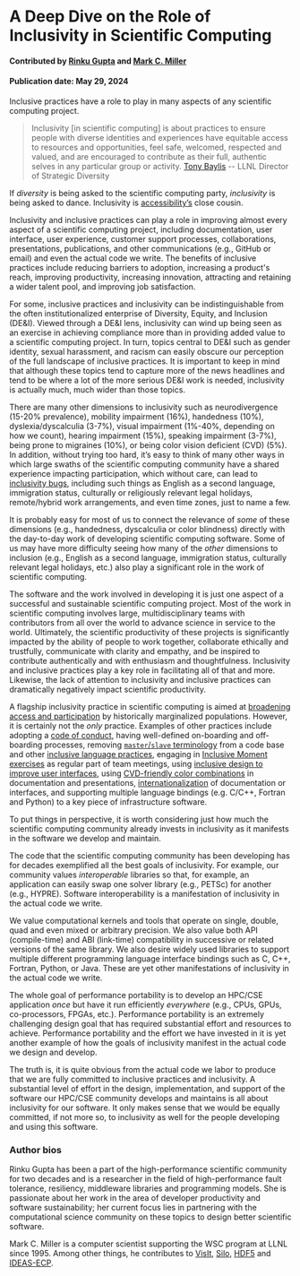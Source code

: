 # A Deep Dive on the Role of Inclusivity in Scientific Computing

#### Contributed by [Rinku Gupta](https://github.com/rinkug) and [Mark C. Miller](https://github.com/markcmiller86)

#### Publication date: May 29, 2024

<!--deck start-->
Inclusive practices have a role to play in many aspects of any scientific computing project.
<!--deck end-->

<!--body start--->
> Inclusivity [in scientific computing] is about practices to ensure people with diverse identities and experiences have equitable access to resources and opportunities, feel safe, welcomed, respected and valued, and are encouraged to contribute as their full, authentic selves in any particular group or activity. [Tony Baylis](https://people.llnl.gov/baylis3) -- LLNL Director of Strategic Diversity

If *diversity* is being asked to the scientific computing party, *inclusivity* is being asked to dance.
Inclusivity is [accessibility’s](https://www.inclusionhub.com/articles/a11y-at-salesforce) close cousin.

Inclusivity and inclusive practices can play a role in improving almost every aspect of a scientific computing project, including documentation, user interface, user experience, customer support processes, collaborations, presentations, publications, and other communications (e.g., GitHub or email) and even the actual code we write.
The benefits of inclusive practices include reducing barriers to adoption, increasing a product's reach, improving productivity, increasing innovation, attracting and retaining a wider talent pool, and improving job satisfaction.

For some, inclusive practices and inclusivity can be indistinguishable from the often institutionalized enterprise of Diversity, Equity, and Inclusion (DE&I).
Viewed through a DE&I lens, inclusivity can wind up being seen as an exercise in achieving compliance more than in providing added value to a scientific computing project.
In turn, topics central to DE&I such as gender identity, sexual harassment, and racism can easily obscure our perception of the full landscape of inclusive practices.
It is important to keep in mind that although these topics tend to capture more of the news headlines and tend to be where a lot of the more serious DE&I work is needed, inclusivity is actually much, much wider than those topics.

There are many other dimensions to inclusivity such as neurodivergence (15-20% prevalence), mobility impairment (16%), handedness (10%), dyslexia/dyscalculia (3-7%), visual impairment (1%-40%, depending on how we count), hearing impairment (15%), speaking impairment (3-7%), being prone to migraines (10%), or being color vision deficient (CVD) (5%).
In addition, without trying too hard, it’s easy to think of many other ways in which large swaths of the scientific computing community have a shared experience impacting participation, which without care, can lead to [inclusivity bugs](https://bssw.io/items/inclusivity-bugs), including such things as English as a second language, immigration status, culturally or religiously relevant legal holidays, remote/hybrid work arrangements, and even time zones, just to name a few.

It is probably easy for most of us to connect the relevance of *some* of these dimensions (e.g., handedness, dyscalculia or color blindness) directly with the day-to-day work of developing scientific computing software.
Some of us may have more difficulty seeing how many of the *other* dimensions to inclusion (e.g., English as a second language, immigration status, culturally relevant legal holidays, etc.) also play a significant role in the work of scientific computing.

The software and the work involved in developing it is just one aspect of a successful and sustainable scientific computing project.
Most of the work in scientific computing involves large, multidisciplinary teams with contributors from all over the world to advance science in service to the world.
Ultimately, the scientific productivity of these projects is significantly impacted by the ability of people to work together, collaborate ethically and trustfully, communicate with clarity and empathy, and be inspired to contribute authentically and with enthusiasm and thoughtfulness.
Inclusivity and inclusive practices play a key role in facilitating all of that and more.
Likewise, the lack of attention to inclusivity and inclusive practices can dramatically negatively impact scientific productivity.

A flagship inclusivity practice in scientific computing is aimed at [broadening access and participation](https://bssw.io/blog_posts/increasing-productivity-by-broadening-participation-in-scientific-software-communities) by historically marginalized populations.
However, it is certainly not the *only* practice.
Examples of other practices include adopting a [code of conduct](https://www.acm.org/code-of-ethics), having well-defined on-boarding and off-boarding processes, removing [`master`/`slave` terminology](https://bssw.io/blog_posts/experiences-replacing-master-slave-terminology-in-ale3d-and-sierra) from a code base and other [inclusive language practices](https://bssw.io/items/inclusive-language-resources), engaging in [Inclusive Moment exercises](https://hpc-workforce-development-and-retention.github.io/hpc-wdr/jekyll/update/2023/04/08/inclusive-minute.html) as regular part of team meetings, using [inclusive design to improve user interfaces](https://uxdesign.cc/a-beginners-guide-to-inclusive-ux-design-b8dcc94f5068), using [CVD-friendly color combinations](https://www.tableau.com/blog/examining-data-viz-rules-dont-use-red-green-together) in documentation and presentations, [internationalization](https://www.tutorialspoint.com/run-a-qt-app-in-a-different-language) of documentation or interfaces, and supporting multiple language bindings (e.g. C/C++, Fortran and Python) to a key piece of infrastructure software.

To put things in perspective, it is worth considering just how much the scientific computing community already invests in inclusivity as it manifests in the software we develop and maintain.

The code that the scientific computing community has been developing has for decades exemplified all the best goals of inclusivity.
For example, our community values *interoperable* libraries so that, for example, an application can easily swap one solver library (e.g., PETSc) for another (e.g., HYPRE).
Software interoperability is a manifestation of inclusivity in the actual code we write.

We value computational kernels and tools that operate on single, double, quad and even mixed or arbitrary precision.
We also value both API (compile-time) and ABI (link-time) compatibility in successive or related versions of the same library. 
We also desire widely used libraries to support multiple different programming language interface bindings such as C, C++, Fortran, Python, or Java.
These are yet other manifestations of inclusivity in the actual code we write.

The whole goal of performance portability is to develop an HPC/CSE application *once* but have it run efficiently *everywhere* (e.g., CPUs, GPUs, co-processors, FPGAs, etc.).
Performance portability is an extremely challenging design goal that has required substantial effort and resources to achieve.
Performance portability and the effort we have invested in it is yet another example of how the goals of inclusivity manifest in the actual code we design and develop.

The truth is, it is quite obvious from the actual code we labor to produce that we are fully committed to inclusive practices and inclusivity.
A substantial level of effort in the design, implementation, and support of the software our HPC/CSE community develops and maintains is all about inclusivity for our software.
It only makes sense that we would be equally committed, if not more so, to inclusivity as well for the people developing and using this software.

<!--body end--->

### Author bios

Rinku Gupta has been a part of the high-performance scientific community for two decades and is a researcher in the field of high-performance fault tolerance, resiliency, middleware libraries and programming models. She is passionate about her work in the area of developer productivity and software sustainability; her current focus lies in partnering with the computational science community on these topics to design better scientific software.

Mark C. Miller is a computer scientist supporting the WSC program at LLNL since 1995. Among other things, he contributes to [VisIt](https://wci.llnl.gov/simulation/computer-codes/visit), [Silo](https://wci.llnl.gov/simulation/computer-codes/silo), [HDF5](https://www.hdfgroup.org/) and [IDEAS-ECP](https://ideas-productivity.org/activities/ideas-ecp/).

<!---
Publish: yes
Topics: inclusivity
Track: deep dive
--->
